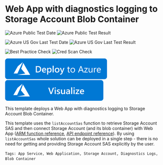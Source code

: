 # Web App with diagnostics logging to Storage Account Blob Container

![Azure Public Test Date](https://azurequickstartsservice.blob.core.windows.net/badges/301-web-app-diagnostics-logs-blob-container/PublicLastTestDate.svg)
![Azure Public Test Result](https://azurequickstartsservice.blob.core.windows.net/badges/301-web-app-diagnostics-logs-blob-container/PublicDeployment.svg)

![Azure US Gov Last Test Date](https://azurequickstartsservice.blob.core.windows.net/badges/301-web-app-diagnostics-logs-blob-container/FairfaxLastTestDate.svg)
![Azure US Gov Last Test Result](https://azurequickstartsservice.blob.core.windows.net/badges/301-web-app-diagnostics-logs-blob-container/FairfaxDeployment.svg)

![Best Practice Check](https://azurequickstartsservice.blob.core.windows.net/badges/301-web-app-diagnostics-logs-blob-container/BestPracticeResult.svg)
![Cred Scan Check](https://azurequickstartsservice.blob.core.windows.net/badges/301-web-app-diagnostics-logs-blob-container/CredScanResult.svg)

[![Deploy To Azure](https://raw.githubusercontent.com/Azure/azure-quickstart-templates/master/1-CONTRIBUTION-GUIDE/images/deploytoazure.svg?sanitize=true)]("https://portal.azure.com/#create/Microsoft.Template/uri/https%3A%2F%2Fraw.githubusercontent.com%2FAzure%2Fazure-quickstart-templates%2Fmaster%2F301-web-app-diagnostics-logs-blob-container%2Fazuredeploy.json")
[![Visualize](https://raw.githubusercontent.com/Azure/azure-quickstart-templates/master/1-CONTRIBUTION-GUIDE/images/visualizebutton.svg?sanitize=true)]("http://armviz.io/#/?load=https%3A%2F%2Fraw.githubusercontent.com%2FAzure%2Fazure-quickstart-templates%2Fmaster%2F301-web-app-diagnostics-logs-blob-container%2Fazuredeploy.json")

This template deploys a Web App with diagnostics logging to Storage Account Blob
Container.

This template uses the `listAccountSas` function to retrieve Storage Account SAS
and then connect Storage Account (and its blob container) with Web App
([ARM function reference](https://docs.microsoft.com/en-us/azure/azure-resource-manager/resource-group-template-functions-resource#listaccountsas-listkeys-listsecrets-and-list),
[API endpoint reference](https://docs.microsoft.com/en-us/rest/api/storagerp/storageaccounts/listaccountsas)).
By using `listAccountSas` whole solution can be deployed in a single step -
there is no need for getting and providing Storage Account SAS explicitly by the
user.

`Tags: App Service, Web Application, Storage Account, Diagnostics Logs, Blob Container`
